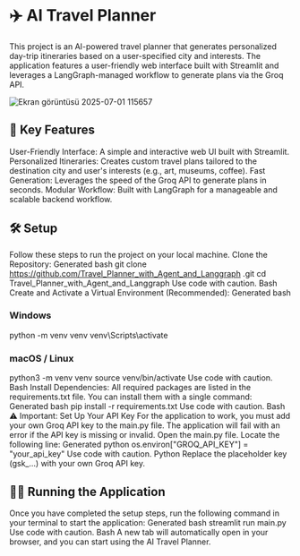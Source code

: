 # ✈️ AI Travel Planner
This project is an AI-powered travel planner that generates personalized day-trip itineraries based on a user-specified city and interests. The application features a user-friendly web interface built with Streamlit and leverages a LangGraph-managed workflow to generate plans via the Groq API.

![Ekran görüntüsü 2025-07-01 115657](https://github.com/user-attachments/assets/c566d13a-94a9-413a-93bc-13c3a13de241)

## 🚀 Key Features
User-Friendly Interface: A simple and interactive web UI built with Streamlit.
Personalized Itineraries: Creates custom travel plans tailored to the destination city and user's interests (e.g., art, museums, coffee).
Fast Generation: Leverages the speed of the Groq API to generate plans in seconds.
Modular Workflow: Built with LangGraph for a manageable and scalable backend workflow.
## 🛠️ Setup
Follow these steps to run the project on your local machine.
Clone the Repository:
Generated bash
git clone https://github.com/Travel_Planner_with_Agent_and_Langgraph
.git
cd Travel_Planner_with_Agent_and_Langgraph
Use code with caution.
Bash
Create and Activate a Virtual Environment (Recommended):
Generated bash
### Windows
python -m venv venv
venv\Scripts\activate

### macOS / Linux
python3 -m venv venv
source venv/bin/activate
Use code with caution.
Bash
Install Dependencies:
All required packages are listed in the requirements.txt file. You can install them with a single command:
Generated bash
pip install -r requirements.txt
Use code with caution.
Bash
⚠️ Important: Set Up Your API Key
For the application to work, you must add your own Groq API key to the main.py file. The application will fail with an error if the API key is missing or invalid.
Open the main.py file.
Locate the following line:
Generated python
os.environ["GROQ_API_KEY"] = "your_api_key"
Use code with caution.
Python
Replace the placeholder key (gsk_...) with your own Groq API key.
## 🏃‍♀️ Running the Application
Once you have completed the setup steps, run the following command in your terminal to start the application:
Generated bash
streamlit run main.py
Use code with caution.
Bash
A new tab will automatically open in your browser, and you can start using the AI Travel Planner.
